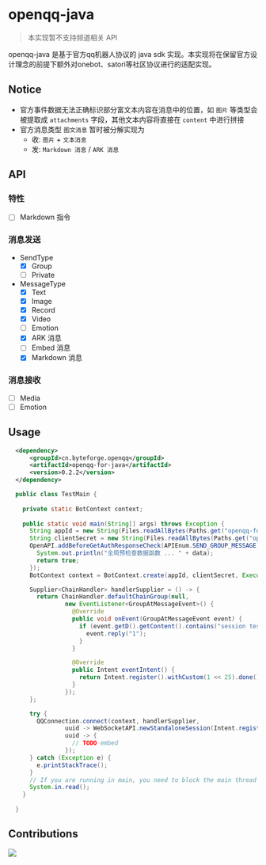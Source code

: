 # openqq-java

> 本实现暂不支持频道相关 API

openqq-java 是基于官方qq机器人协议的 java sdk 实现。本实现将在保留官方设计理念的前提下额外对onebot、satori等社区协议进行的适配实现。

## Notice

- 官方事件数据无法正确标识部分富文本内容在消息中的位置，如 `图片` 等类型会被提取成 `attachments` 字段，其他文本内容将直接在 `content` 中进行拼接
- 官方消息类型 `图文消息` 暂时被分解实现为
  - 收: `图片` + `文本消息`
  - 发: `Markdown 消息` / `ARK 消息`

## API

### 特性

- [ ] Markdown 指令

### 消息发送

- SendType
  - [x] Group
  - [ ] Private

- MessageType
  - [x] Text
  - [x] Image
  - [x] Record
  - [x] Video
  - [ ] Emotion
  - [x] ARK 消息
  - [ ] Embed 消息
  - [x] Markdown 消息

### 消息接收

- [ ] Media
- [ ] Emotion

## Usage

```xml
  <dependency>
      <groupId>cn.byteforge.openqq</groupId>
      <artifactId>openqq-for-java</artifactId>
      <version>0.2.2</version>
  </dependency>
```

```java
  public class TestMain {
  
    private static BotContext context;
  
    public static void main(String[] args) throws Exception {
      String appId = new String(Files.readAllBytes(Paths.get("openqq-for-java/secrets/appId.txt")));
      String clientSecret = new String(Files.readAllBytes(Paths.get("openqq-for-java/secrets/clientSecret.txt")));
      OpenAPI.addBeforeGetAuthResponseCheck(APIEnum.SEND_GROUP_MESSAGE, data -> {
        System.out.println("全局预检查数据函数 ... " + data);
        return true;
      });
      BotContext context = BotContext.create(appId, clientSecret, Executors.newFixedThreadPool(20));

      Supplier<ChainHandler> handlerSupplier = () -> {
        return ChainHandler.defaultChainGroup(null,
                new EventListener<GroupAtMessageEvent>() {
                  @Override
                  public void onEvent(GroupAtMessageEvent event) {
                    if (event.getD().getContent().contains("session test")) {
                      event.reply("1");
                    }
                  }

                  @Override
                  public Intent eventIntent() {
                    return Intent.register().withCustom(1 << 25).done();
                  }
                });
      };

      try {
        QQConnection.connect(context, handlerSupplier,
                uuid -> WebSocketAPI.newStandaloneSession(Intent.register().withAll().done(), uuid, null, context),
                uuid -> {
                  // TODO embed
                });
      } catch (Exception e) {
        e.printStackTrace();
      }
      // If you are running in main, you need to block the main thread
      System.in.read();
    }
  
  }
```

## Contributions

<a href="https://github.com/ByteForgeTech/openqq-java/graphs/contributors">
  <img src="https://contrib.rocks/image?repo=ByteForgeTech/openqq-java" />
</a>